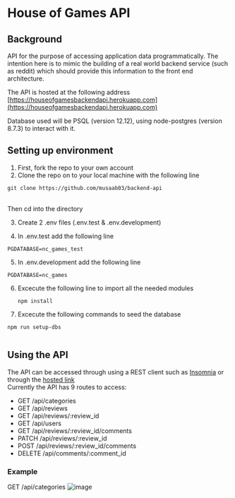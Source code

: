 # House of Games API

## Background

API for the purpose of accessing application data programmatically. The intention here is to mimic the building of a real world backend service (such as reddit) which should provide this information to the front end architecture.

The API is hosted at the following address [https://houseofgamesbackendapi.herokuapp.com](https://houseofgamesbackendapi.herokuapp.com)

Database used will be PSQL (version 12.12), using node-postgres (version 8.7.3) to interact with it.

## Setting up environment

1. First, fork the repo to your own account
2. Clone the repo on to your local machine with the following line </br>
  ```
  git clone https://github.com/musaab03/backend-api
  ```
  </br>Then cd into the directory

3. Create 2 .env files (.env.test & .env.development)

4. In .env.test add the following line 
  ```
  PGDATABASE=nc_games_test
  ```

5. In .env.development add the following line  
```
PGDATABASE=nc_games
```

6. Excecute the following line to import all the needed modules </br>
   ```
   npm install
   ```
7. Excecute the following commands to seed the database
```
npm run setup-dbs
```
```npm run seed
```

## Using the API

The API can be accessed through using a REST client such as [Insomnia](https://insomnia.rest/download) or through the [hosted link](https://houseofgamesbackendapi.herokuapp.com) </br>
Currently the API has 9 routes to access:
- GET /api/categories
- GET /api/reviews
- GET /api/reviews/:review_id
- GET /api/users
- GET /api/reviews/:review_id/comments
- PATCH /api/reviews/:review_id
- POST /api/reviews/:review_id/comments
- DELETE /api/comments/:comment_id

### Example
GET /api/categories
![image](https://user-images.githubusercontent.com/103457332/198995063-038d52d4-ae83-4b74-a356-f658d5448c65.png)
